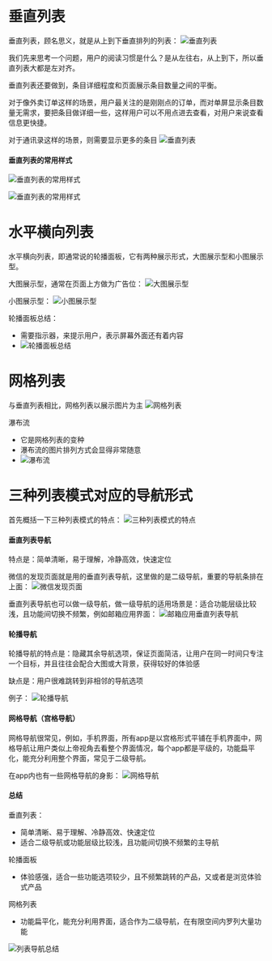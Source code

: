 # 垂直列表

垂直列表，顾名思义，就是从上到下垂直排列的列表：
![垂直列表](list1.png "垂直列表")

我们先来思考一个问题，用户的阅读习惯是什么？是从左往右，从上到下，所以垂直列表大都是左对齐。

垂直列表还要做到，条目详细程度和页面展示条目数量之间的平衡。

对于像外卖订单这样的场景，用户最关注的是刚刚点的订单，而对单屏显示条目数量无需求，要把条目做详细一些，这样用户可以不用点进去查看，对用户来说查看信息更快捷。

对于通讯录这样的场景，则需要显示更多的条目
![垂直列表](list2.png "垂直列表")

#### 垂直列表的常用样式
![垂直列表的常用样式](list3.png "垂直列表的常用样式")

![垂直列表的常用样式](list4.png "垂直列表的常用样式")

# 水平横向列表

水平横向列表，即通常说的轮播面板，它有两种展示形式，大图展示型和小图展示型。

大图展示型，通常在页面上方做为广告位：
![大图展示型](list5.png "大图展示型")

小图展示型：
![小图展示型](list6.png "小图展示型")

轮播面板总结：
- 需要指示器，来提示用户，表示屏幕外面还有着内容
- ![轮播面板总结](list7.png "轮播面板总结")

# 网格列表

与垂直列表相比，网格列表以展示图片为主
![网格列表](list8.png "网格列表")

瀑布流
- 它是网格列表的变种
- 瀑布流的图片排列方式会显得非常随意
- ![瀑布流](list9.png "瀑布流")

# 三种列表模式对应的导航形式
首先概括一下三种列表模式的特点：
![三种列表模式的特点](list10.png "三种列表模式的特点")

#### 垂直列表导航
特点是：简单清晰，易于理解，冷静高效，快速定位

微信的发现页面就是用的垂直列表导航，这里做的是二级导航，重要的导航条排在上面：
![微信发现页面](list11.png "微信发现页面")

垂直列表导航也可以做一级导航，做一级导航的适用场景是：适合功能层级比较浅，且功能间切换不频繁，例如邮箱应用界面：
![邮箱应用垂直列表导航](list12.png "邮箱应用垂直列表导航")

#### 轮播导航
轮播导航的特点是：隐藏其余导航选项，保证页面简洁，让用户在同一时间只专注一个目标，并且往往会配合大图或大背景，获得较好的体验感

缺点是：用户很难跳转到非相邻的导航选项

例子：
![轮播导航](list13.png "轮播导航")

#### 网格导航（宫格导航）
网格导航很常见，例如，手机界面，所有app是以宫格形式平铺在手机界面中，网格导航让用户类似上帝视角去看整个界面情况，每个app都是平级的，功能扁平化，能充分利用整个界面，常见于二级导航。

在app内也有一些网格导航的身影：
![网格导航](list14.png "网格导航")

#### 总结
垂直列表：
- 简单清晰、易于理解、冷静高效、快速定位
- 适合二级导航或功能层级比较浅，且功能间切换不频繁的主导航

轮播面板
- 体验感强，适合一些功能选项较少，且不频繁跳转的产品，又或者是浏览体验式产品

网格列表
- 功能扁平化，能充分利用界面，适合作为二级导航，在有限空间内罗列大量功能

![列表导航总结](list15.png "列表导航总结")

